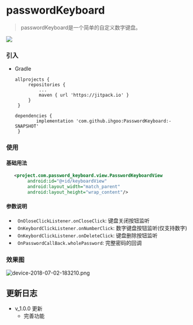 # passwordKeyboard
> passwordKeyboard是一个简单的自定义数字键盘。

[![](https://jitpack.io/v/ihgoo/PasswordKeyboard.svg)](https://jitpack.io/#ihgoo/PasswordKeyboard)


### 引入
* Gradle

   ```
   allprojects {
   		repositories {
   			...
   			maven { url 'https://jitpack.io' }
   		}
   	}

   dependencies {
    	   implementation 'com.github.ihgoo:PasswordKeyboard:-SNAPSHOT'
    }

   ```

### 使用
#### 基础用法

```xml
   <project.com.password_keyboard.view.PasswordKeyboardView
        android:id="@+id/keyboardView"
        android:layout_width="match_parent"
        android:layout_height="wrap_content"/>
```


#### 参数说明

* ` OnOloseClickListener.onCloseClick`: 键盘关闭按钮监听
* ` OnKeybordClickListener.onNumberClick`: 数字键盘按钮监听(仅支持数字)
* ` OnKeybordClickListener.onDeleteClick`: 键盘删除按钮监听
* ` OnPasswordCallBack.wholePassword`: 完整密码的回调




### 效果图

![device-2018-07-02-183210.png](https://i.loli.net/2018/07/02/5b3a0065163fc.png)

## 更新日志

* v_1.0.0 更新
	* 完善功能


